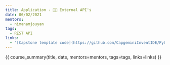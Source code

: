 ```yaml
---
title: Application - 👩‍💻 External API's
date: 06/02/2021
mentors: 
  - nimanamjouyan
tags:
  - REST API
links:
  - '[Capstone template code](https://github.com/CapgeminiInventIDE/PyCap/tree/main/src/intro-to-python/capstone/external_apis){target=_blank}'
---
```


{{ course_summary(title, date, mentors=mentors, tags=tags, links=links) }}
